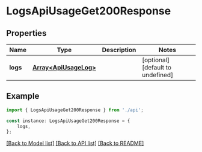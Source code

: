 # LogsApiUsageGet200Response


## Properties

Name | Type | Description | Notes
------------ | ------------- | ------------- | -------------
**logs** | [**Array&lt;ApiUsageLog&gt;**](ApiUsageLog.md) |  | [optional] [default to undefined]

## Example

```typescript
import { LogsApiUsageGet200Response } from './api';

const instance: LogsApiUsageGet200Response = {
    logs,
};
```

[[Back to Model list]](../README.md#documentation-for-models) [[Back to API list]](../README.md#documentation-for-api-endpoints) [[Back to README]](../README.md)

